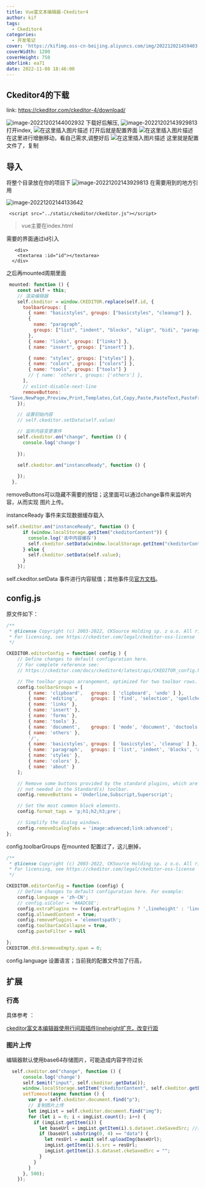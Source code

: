 ```yaml
---
title: Vue富文本编辑器-Ckeditor4
author: kif
tags:
  - Ckeditor4
categories:
  - 开发笔记
cover: 'https://kifimg.oss-cn-beijing.aliyuncs.com/img/202212021459403.png'
coverWidth: 1200
coverHeight: 750
abbrlink: ea71
date: 2022-11-08 18:46:00
---
```


## Ckeditor4的下载



link: https://ckeditor.com/ckeditor-4/download/



![image-20221202144002932](https://kifimg.oss-cn-beijing.aliyuncs.com/img/202212021440600.png)
 下载好后解压,
![image-20221202143929813](https://kifimg.oss-cn-beijing.aliyuncs.com/img/202212021439837.png)
 打开index,
 ![在这里插入图片描述](https://img-blog.csdnimg.cn/20190109103910244.png?x-oss-process=image/watermark,type_ZmFuZ3poZW5naGVpdGk,shadow_10,text_aHR0cHM6Ly9ibG9nLmNzZG4ubmV0L3dlaXhpbl80Mjk5MjEwOQ==,size_16,color_FFFFFF,t_70)
 打开后就是配置界面
 ![在这里插入图片描述](https://img-blog.csdnimg.cn/20190109104019725.png?x-oss-process=image/watermark,type_ZmFuZ3poZW5naGVpdGk,shadow_10,text_aHR0cHM6Ly9ibG9nLmNzZG4ubmV0L3dlaXhpbl80Mjk5MjEwOQ==,size_16,color_FFFFFF,t_70)
 在这里进行增删移动，看自己需求,调整好后
 ![在这里插入图片描述](https://img-blog.csdnimg.cn/20190109104140556.png?x-oss-process=image/watermark,type_ZmFuZ3poZW5naGVpdGk,shadow_10,text_aHR0cHM6Ly9ibG9nLmNzZG4ubmV0L3dlaXhpbl80Mjk5MjEwOQ==,size_16,color_FFFFFF,t_70)
 这里就是配置文件了，复制

## 导入

将整个目录放在你的项目下
 ![image-20221202143929813](https://kifimg.oss-cn-beijing.aliyuncs.com/img/202212021439837.png)
 在需要用到的地方引用

![image-20221202144133642](https://kifimg.oss-cn-beijing.aliyuncs.com/img/202212021441745.png)

```
 <script src="../static/ckeditor/ckeditor.js"></script>
```

> vue主要在index.html



需要的界面通过id引入

```
   <div>
    <textarea :id="id"></textarea>
  </div>
```

之后再mounted周期里面

```js
 mounted: function () {
    const self = this;
    // 渲染编辑器
    self.ckeditor = window.CKEDITOR.replace(self.id, {
      toolbarGroups: [
        { name: "basicstyles", groups: ["basicstyles", "cleanup"] },
        {
          name: "paragraph",
          groups: ["list", "indent", "blocks", "align", "bidi", "paragraph"]
        },
        { name: "links", groups: ["links"] },
        { name: "insert", groups: ["insert"] },

        { name: "styles", groups: ["styles"] },
        { name: "colors", groups: ["colors"] },
        { name: "tools", groups: ["tools"] }
        // { name: 'others', groups: ['others'] },
      ],
      // eslint-disable-next-line
      removeButtons:
 "Save,NewPage,Preview,Print,Templates,Cut,Copy,Paste,PasteText,PasteFromWord,Find,Replace,SelectAll,Scayt,Form,Checkbox,Radio,TextField,Textarea,Select,Button,HiddenField,CreateDiv,BidiLtr,BidiRtl,Language,Anchor,Flash,HorizontalRule,PageBreak,Iframe,About,Maximize"
    });

    // 设置初始内容
    // self.ckeditor.setData(self.value)

    // 监听内容变更事件
    self.ckeditor.on("change", function () {
      console.log('change')
     
    });

    self.ckeditor.on("instanceReady", function () {
     
    });
  },
```

removeButtons可以隐藏不需要的按钮；这里面可以通过change事件来监听内容，从而实现 图片上传。

instanceReady 事件来实现数据缓存载入

```js
self.ckeditor.on("instanceReady", function () {
      if (window.localStorage.getItem("ckeditorContent")) {
        console.log('击中内容缓存')
        self.ckeditor.setData(window.localStorage.getItem("ckeditorContent"));
      } else {
        self.ckeditor.setData(self.value);
      }
    });
```

self.ckeditor.setData 事件进行内容赋值；其他事件见[官方文档](https://ckeditor.com/docs/ckeditor4/latest/guide/index.html)。

## config.js

原文件如下：

```js
/**
 * @license Copyright (c) 2003-2022, CKSource Holding sp. z o.o. All rights reserved.
 * For licensing, see https://ckeditor.com/legal/ckeditor-oss-license
 */

CKEDITOR.editorConfig = function( config ) {
	// Define changes to default configuration here.
	// For complete reference see:
	// https://ckeditor.com/docs/ckeditor4/latest/api/CKEDITOR_config.html

	// The toolbar groups arrangement, optimized for two toolbar rows.
	config.toolbarGroups = [
		{ name: 'clipboard',   groups: [ 'clipboard', 'undo' ] },
		{ name: 'editing',     groups: [ 'find', 'selection', 'spellchecker' ] },
		{ name: 'links' },
		{ name: 'insert' },
		{ name: 'forms' },
		{ name: 'tools' },
		{ name: 'document',	   groups: [ 'mode', 'document', 'doctools' ] },
		{ name: 'others' },
		'/',
		{ name: 'basicstyles', groups: [ 'basicstyles', 'cleanup' ] },
		{ name: 'paragraph',   groups: [ 'list', 'indent', 'blocks', 'align', 'bidi' ] },
		{ name: 'styles' },
		{ name: 'colors' },
		{ name: 'about' }
	];

	// Remove some buttons provided by the standard plugins, which are
	// not needed in the Standard(s) toolbar.
	config.removeButtons = 'Underline,Subscript,Superscript';

	// Set the most common block elements.
	config.format_tags = 'p;h1;h2;h3;pre';

	// Simplify the dialog windows.
	config.removeDialogTabs = 'image:advanced;link:advanced';
};

```

config.toolbarGroups 在mounted 配置过了，这儿删掉，

```js
/**
 * @license Copyright (c) 2003-2022, CKSource Holding sp. z o.o. All rights reserved.
 * For licensing, see https://ckeditor.com/legal/ckeditor-oss-license
 */

CKEDITOR.editorConfig = function (config) {
	// Define changes to default configuration here. For example:
	config.language = 'zh-CN';
	// config.uiColor = '#AADC6E';
	config.extraPlugins += (config.extraPlugins ? ',lineheight' : 'lineheight');
	config.allowedContent = true;
	config.removePlugins = 'elementspath';
	config.toolbarCanCollapse = true,
	config.pasteFilter = null

};
CKEDITOR.dtd.$removeEmpty.span = 0;
```

config.language 设置语言；当前我的配置文件加了行高，

## 扩展

### 行高

具体参考 ：

[ckeditor富文本编辑器使用行间距插件lineheight扩充，改变行距](https://blog.csdn.net/mao871863224/article/details/115749065)

### 图片上传

编辑器默认使用base64存储图片，可能造成内容字符过长

```js
  self.ckeditor.on("change", function () {
      console.log('change')
      self.$emit("input", self.ckeditor.getData());
      window.localStorage.setItem("ckeditorContent", self.ckeditor.getData());
      setTimeout(async function () {
        var p = self.ckeditor.document.find("p");
        // 复制图片上传
        let imgList = self.ckeditor.document.find("img");
        for (let i = 0; i < imgList.count(); i++) {
          if (imgList.getItem(i)) {
            let baseUrl = imgList.getItem(i).$.dataset.ckeSavedSrc; //获取img的src
            if (baseUrl.substring(0, 4) == "data") {
              let resUrl = await self.uploadImg(baseUrl);
              imgList.getItem(i).$.src = resUrl;
              imgList.getItem(i).$.dataset.ckeSavedSrc = "";
            }
          }
        }
      }, 500);
    });
```

